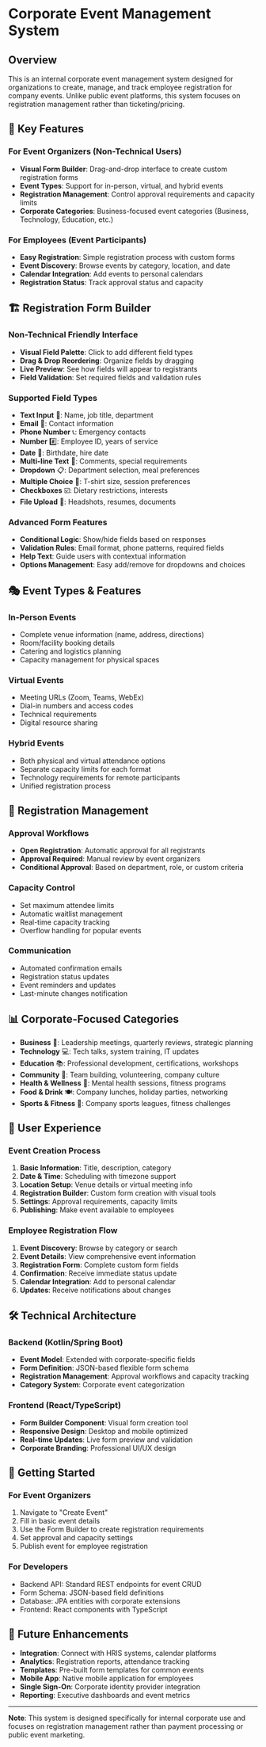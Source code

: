 # Corporate Event Management System

## Overview
This is an internal corporate event management system designed for organizations to create, manage, and track employee registration for company events. Unlike public event platforms, this system focuses on registration management rather than ticketing/pricing.

## 🎯 Key Features

### **For Event Organizers (Non-Technical Users)**
- **Visual Form Builder**: Drag-and-drop interface to create custom registration forms
- **Event Types**: Support for in-person, virtual, and hybrid events  
- **Registration Management**: Control approval requirements and capacity limits
- **Corporate Categories**: Business-focused event categories (Business, Technology, Education, etc.)

### **For Employees (Event Participants)**
- **Easy Registration**: Simple registration process with custom forms
- **Event Discovery**: Browse events by category, location, and date
- **Calendar Integration**: Add events to personal calendars
- **Registration Status**: Track approval status and capacity

## 🏗️ Registration Form Builder

### **Non-Technical Friendly Interface**
- **Visual Field Palette**: Click to add different field types
- **Drag & Drop Reordering**: Organize fields by dragging
- **Live Preview**: See how fields will appear to registrants
- **Field Validation**: Set required fields and validation rules

### **Supported Field Types**
- **Text Input** 📝: Name, job title, department
- **Email** 📧: Contact information
- **Phone Number** 📞: Emergency contacts
- **Number** #️⃣: Employee ID, years of service
- **Date** 📅: Birthdate, hire date
- **Multi-line Text** 📄: Comments, special requirements
- **Dropdown** 📋: Department selection, meal preferences
- **Multiple Choice** 🔘: T-shirt size, session preferences
- **Checkboxes** ☑️: Dietary restrictions, interests
- **File Upload** 📎: Headshots, resumes, documents

### **Advanced Form Features**
- **Conditional Logic**: Show/hide fields based on responses
- **Validation Rules**: Email format, phone patterns, required fields
- **Help Text**: Guide users with contextual information
- **Options Management**: Easy add/remove for dropdowns and choices

## 🎭 Event Types & Features

### **In-Person Events**
- Complete venue information (name, address, directions)
- Room/facility booking details
- Catering and logistics planning
- Capacity management for physical spaces

### **Virtual Events** 
- Meeting URLs (Zoom, Teams, WebEx)
- Dial-in numbers and access codes
- Technical requirements
- Digital resource sharing

### **Hybrid Events**
- Both physical and virtual attendance options
- Separate capacity limits for each format
- Technology requirements for remote participants
- Unified registration process

## 🔧 Registration Management

### **Approval Workflows**
- **Open Registration**: Automatic approval for all registrants
- **Approval Required**: Manual review by event organizers
- **Conditional Approval**: Based on department, role, or custom criteria

### **Capacity Control**
- Set maximum attendee limits
- Automatic waitlist management
- Real-time capacity tracking
- Overflow handling for popular events

### **Communication**
- Automated confirmation emails
- Registration status updates
- Event reminders and updates
- Last-minute changes notification

## 📊 Corporate-Focused Categories

- **Business** 💼: Leadership meetings, quarterly reviews, strategic planning
- **Technology** 💻: Tech talks, system training, IT updates
- **Education** 📚: Professional development, certifications, workshops
- **Community** 👥: Team building, volunteering, company culture
- **Health & Wellness** 🏥: Mental health sessions, fitness programs
- **Food & Drink** 🍽️: Company lunches, holiday parties, networking
- **Sports & Fitness** 🏃: Company sports leagues, fitness challenges

## 🎨 User Experience

### **Event Creation Process**
1. **Basic Information**: Title, description, category
2. **Date & Time**: Scheduling with timezone support
3. **Location Setup**: Venue details or virtual meeting info
4. **Registration Builder**: Custom form creation with visual tools
5. **Settings**: Approval requirements, capacity limits
6. **Publishing**: Make event available to employees

### **Employee Registration Flow**
1. **Event Discovery**: Browse by category or search
2. **Event Details**: View comprehensive event information
3. **Registration Form**: Complete custom form fields
4. **Confirmation**: Receive immediate status update
5. **Calendar Integration**: Add to personal calendar
6. **Updates**: Receive notifications about changes

## 🛠️ Technical Architecture

### **Backend (Kotlin/Spring Boot)**
- **Event Model**: Extended with corporate-specific fields
- **Form Definition**: JSON-based flexible form schema
- **Registration Management**: Approval workflows and capacity tracking
- **Category System**: Corporate event categorization

### **Frontend (React/TypeScript)**
- **Form Builder Component**: Visual form creation tool
- **Responsive Design**: Desktop and mobile optimized
- **Real-time Updates**: Live form preview and validation
- **Corporate Branding**: Professional UI/UX design

## 🚀 Getting Started

### **For Event Organizers**
1. Navigate to "Create Event"
2. Fill in basic event details
3. Use the Form Builder to create registration requirements
4. Set approval and capacity settings
5. Publish event for employee registration

### **For Developers**
- Backend API: Standard REST endpoints for event CRUD
- Form Schema: JSON-based field definitions
- Database: JPA entities with corporate extensions
- Frontend: React components with TypeScript

## 🎯 Future Enhancements

- **Integration**: Connect with HRIS systems, calendar platforms
- **Analytics**: Registration reports, attendance tracking
- **Templates**: Pre-built form templates for common events
- **Mobile App**: Native mobile application for employees
- **Single Sign-On**: Corporate identity provider integration
- **Reporting**: Executive dashboards and event metrics

---

**Note**: This system is designed specifically for internal corporate use and focuses on registration management rather than payment processing or public event marketing.